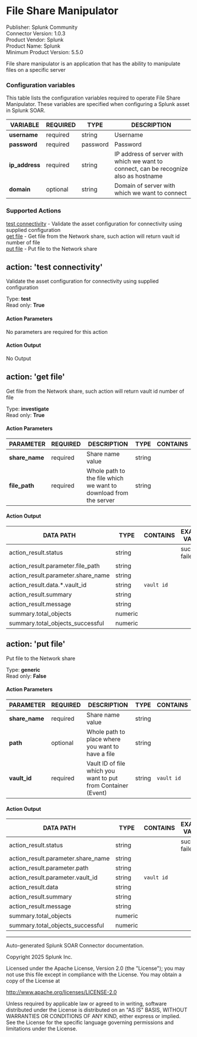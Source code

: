 # File Share Manipulator

Publisher: Splunk Community \
Connector Version: 1.0.3 \
Product Vendor: Splunk \
Product Name: Splunk \
Minimum Product Version: 5.5.0

File share manipulator is an application that has the ability to manipulate files on a specific server

### Configuration variables

This table lists the configuration variables required to operate File Share Manipulator. These variables are specified when configuring a Splunk asset in Splunk SOAR.

VARIABLE | REQUIRED | TYPE | DESCRIPTION
-------- | -------- | ---- | -----------
**username** | required | string | Username |
**password** | required | password | Password |
**ip_address** | required | string | IP address of server with which we want to connect, can be recognize also as hostname |
**domain** | optional | string | Domain of server with which we want to connect |

### Supported Actions

[test connectivity](#action-test-connectivity) - Validate the asset configuration for connectivity using supplied configuration \
[get file](#action-get-file) - Get file from the Network share, such action will return vault id number of file \
[put file](#action-put-file) - Put file to the Network share

## action: 'test connectivity'

Validate the asset configuration for connectivity using supplied configuration

Type: **test** \
Read only: **True**

#### Action Parameters

No parameters are required for this action

#### Action Output

No Output

## action: 'get file'

Get file from the Network share, such action will return vault id number of file

Type: **investigate** \
Read only: **True**

#### Action Parameters

PARAMETER | REQUIRED | DESCRIPTION | TYPE | CONTAINS
--------- | -------- | ----------- | ---- | --------
**share_name** | required | Share name value | string | |
**file_path** | required | Whole path to the file which we want to download from the server | string | |

#### Action Output

DATA PATH | TYPE | CONTAINS | EXAMPLE VALUES
--------- | ---- | -------- | --------------
action_result.status | string | | success failed |
action_result.parameter.file_path | string | | |
action_result.parameter.share_name | string | | |
action_result.data.\*.vault_id | string | `vault id` | |
action_result.summary | string | | |
action_result.message | string | | |
summary.total_objects | numeric | | |
summary.total_objects_successful | numeric | | |

## action: 'put file'

Put file to the Network share

Type: **generic** \
Read only: **False**

#### Action Parameters

PARAMETER | REQUIRED | DESCRIPTION | TYPE | CONTAINS
--------- | -------- | ----------- | ---- | --------
**share_name** | required | Share name value | string | |
**path** | optional | Whole path to place where you want to have a file | string | |
**vault_id** | required | Vault ID of file which you want to put from Container (Event) | string | `vault id` |

#### Action Output

DATA PATH | TYPE | CONTAINS | EXAMPLE VALUES
--------- | ---- | -------- | --------------
action_result.status | string | | success failed |
action_result.parameter.share_name | string | | |
action_result.parameter.path | string | | |
action_result.parameter.vault_id | string | `vault id` | |
action_result.data | string | | |
action_result.summary | string | | |
action_result.message | string | | |
summary.total_objects | numeric | | |
summary.total_objects_successful | numeric | | |

______________________________________________________________________

Auto-generated Splunk SOAR Connector documentation.

Copyright 2025 Splunk Inc.

Licensed under the Apache License, Version 2.0 (the "License");
you may not use this file except in compliance with the License.
You may obtain a copy of the License at

http://www.apache.org/licenses/LICENSE-2.0

Unless required by applicable law or agreed to in writing,
software distributed under the License is distributed on an "AS IS" BASIS,
WITHOUT WARRANTIES OR CONDITIONS OF ANY KIND, either express or implied.
See the License for the specific language governing permissions and limitations under the License.
